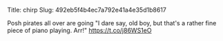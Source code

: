 Title: chirp
Slug: 492eb5f4b4ec7a792e41a4e35d1b8617

Posh pirates all over are going "I dare say, old boy, but that's a rather fine piece of piano playing. Arr!" <a href="https://t.co/j86WS1eO">https://t.co/j86WS1eO</a>
